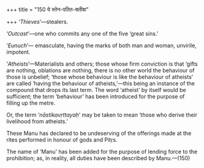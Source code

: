 +++
title = "150 ये स्तेन-पतित-क्लीबा"

+++
‘*Thieves*’—stealers.

‘*Outcast*’—one who commits any one of the five ‘great sins.’

‘*Eunuch*’— emasculate, having the marks of both man and woman,
unvirile, impotent.

‘*Atheists*’—Materialists and others; those whose firm conviction is
that ‘gifts are nothing, oblations are nothing, there is no other world
the behaviour of those is unbelief; ‘those whose behaviour is like the
behaviour of atheists’ are called ‘having the behaviour of
atheists,’—this being an instance of the compound that drops its last
term. The word ‘atheist’ by itself would be sufficient; the term
‘behaviour’ has been introduced for the purpose of filling up the metre.

Or, the term ‘*nāstikavṛttayaḥ*’ may be taken to mean ‘those who derive
their livelihood from atheists.’

These Manu has declared to be undeserving of the offerings made at the
rites performed in honour of gods and Pitṛs.

The name of ‘Manu’ has been added for the purpose of lending force to
the prohibition; as, in reality, all duties have been described by
Manu.—(150)


